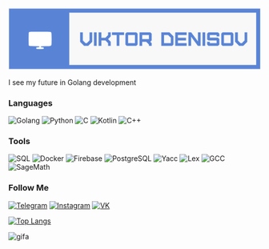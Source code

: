 ![Header](https://github.com/TerreDHermes/TerreDHermes/blob/main/assets/логотип.png)

I see my future in Golang development

### Languages
![Golang](https://img.shields.io/badge/Golang-white?style=for-the-badge&logo=go&color=grey)
![Python](https://img.shields.io/badge/Python-white?style=for-the-badge&logo=python&color=grey)
![C](https://img.shields.io/badge/C-white?style=for-the-badge&logo=c&color=grey)
![Kotlin](https://img.shields.io/badge/Kotlin-white?style=for-the-badge&logo=kotlin&color=grey)
![C++](https://img.shields.io/badge/C++-blue?style=for-the-badge&logo=c%2B%2B&color=grey)

### Tools
![SQL](https://img.shields.io/badge/SQL-white?style=for-the-badge&logo=mysql&color=grey)
![Docker](https://img.shields.io/badge/Docker-white?style=for-the-badge&logo=docker&color=grey)
![Firebase](https://img.shields.io/badge/Firebase-white?style=for-the-badge&logo=firebase&color=grey)
![PostgreSQL](https://img.shields.io/badge/PostgreSQL-white?style=for-the-badge&logo=postgresql&color=grey)
![Yacc](https://img.shields.io/badge/Yacc-yellow?style=for-the-badge&logo=gnu&color=grey)
![Lex](https://img.shields.io/badge/Lex-yellow?style=for-the-badge&logo=gnu&color=grey)
![GCC](https://img.shields.io/badge/GCC-yellow?style=for-the-badge&logo=gnu&color=grey)
![SageMath](https://img.shields.io/badge/SageMath-yellow?style=for-the-badge&logo=sagemath&color=grey)

### Follow Me
[![Telegram](https://img.shields.io/badge/Telegram-2CA5E0?style=for-the-badge&logo=telegram&color=grey)](https://t.me/the_condor_1)
[![Instagram](https://img.shields.io/badge/Instagram-E4405F?style=for-the-badge&logo=instagram&color=grey)](https://instagram.com/viktor__denisov_?igshid=OGQ5ZDc2ODk2ZA==)
[![VK](https://img.shields.io/badge/VK-4A76A8?style=for-the-badge&logo=vk&color=grey)](https://vk.com/id187817192)

[![Top Langs](https://github-readme-stats.vercel.app/api/top-langs/?username=TerreDHermes)](https://github.com/anuraghazra/github-readme-stats)

![gifа](https://github.com/TerreDHermes/TerreDHermes/blob/main/assets/1trC.gif)


